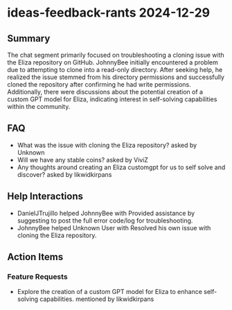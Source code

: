 # ideas-feedback-rants 2024-12-29

## Summary
The chat segment primarily focused on troubleshooting a cloning issue with the Eliza repository on GitHub. JohnnyBee initially encountered a problem due to attempting to clone into a read-only directory. After seeking help, he realized the issue stemmed from his directory permissions and successfully cloned the repository after confirming he had write permissions. Additionally, there were discussions about the potential creation of a custom GPT model for Eliza, indicating interest in self-solving capabilities within the community.

## FAQ
- What was the issue with cloning the Eliza repository? asked by Unknown
- Will we have any stable coins? asked by ViviZ
- Any thoughts around creating an Eliza customgpt for us to self solve and discover? asked by likwidkirpans

## Help Interactions
- DanielJTrujillo helped JohnnyBee with Provided assistance by suggesting to post the full error code/log for troubleshooting.
- JohnnyBee helped Unknown User with Resolved his own issue with cloning the Eliza repository.

## Action Items

### Feature Requests
- Explore the creation of a custom GPT model for Eliza to enhance self-solving capabilities. mentioned by likwidkirpans